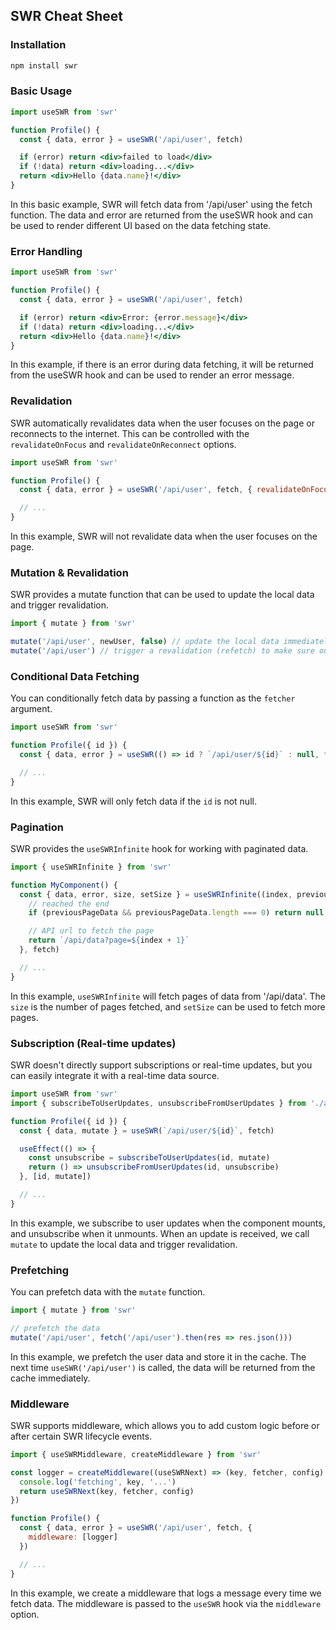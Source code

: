 ## SWR Cheat Sheet

### Installation

```bash
npm install swr
```

### Basic Usage

```jsx
import useSWR from 'swr'

function Profile() {
  const { data, error } = useSWR('/api/user', fetch)

  if (error) return <div>failed to load</div>
  if (!data) return <div>loading...</div>
  return <div>Hello {data.name}!</div>
}
```

In this basic example, SWR will fetch data from '/api/user' using the fetch function. The data and error are returned from the useSWR hook and can be used to render different UI based on the data fetching state.

### Error Handling

```jsx
import useSWR from 'swr'

function Profile() {
  const { data, error } = useSWR('/api/user', fetch)

  if (error) return <div>Error: {error.message}</div>
  if (!data) return <div>loading...</div>
  return <div>Hello {data.name}!</div>
}
```

In this example, if there is an error during data fetching, it will be returned from the useSWR hook and can be used to render an error message.

### Revalidation

SWR automatically revalidates data when the user focuses on the page or reconnects to the internet. This can be controlled with the `revalidateOnFocus` and `revalidateOnReconnect` options.

```jsx
import useSWR from 'swr'

function Profile() {
  const { data, error } = useSWR('/api/user', fetch, { revalidateOnFocus: false })

  // ...
}
```

In this example, SWR will not revalidate data when the user focuses on the page.

### Mutation & Revalidation

SWR provides a mutate function that can be used to update the local data and trigger revalidation.

```jsx
import { mutate } from 'swr'

mutate('/api/user', newUser, false) // update the local data immediately, but don't revalidate
mutate('/api/user') // trigger a revalidation (refetch) to make sure our local data is correct
```

### Conditional Data Fetching

You can conditionally fetch data by passing a function as the `fetcher` argument.

```jsx
import useSWR from 'swr'

function Profile({ id }) {
  const { data, error } = useSWR(() => id ? `/api/user/${id}` : null, fetch)

  // ...
}
```

In this example, SWR will only fetch data if the `id` is not null.

### Pagination

SWR provides the `useSWRInfinite` hook for working with paginated data.

```jsx
import { useSWRInfinite } from 'swr'

function MyComponent() {
  const { data, error, size, setSize } = useSWRInfinite((index, previousPageData) => {
    // reached the end
    if (previousPageData && previousPageData.length === 0) return null

    // API url to fetch the page
    return `/api/data?page=${index + 1}`
  }, fetch)

  // ...
}
```

In this example, `useSWRInfinite` will fetch pages of data from '/api/data'. The `size` is the number of pages fetched, and `setSize` can be used to fetch more pages.

### Subscription (Real-time updates)

SWR doesn't directly support subscriptions or real-time updates, but you can easily integrate it with a real-time data source.

```jsx
import useSWR from 'swr'
import { subscribeToUserUpdates, unsubscribeFromUserUpdates } from './api'

function Profile({ id }) {
  const { data, mutate } = useSWR(`/api/user/${id}`, fetch)

  useEffect(() => {
    const unsubscribe = subscribeToUserUpdates(id, mutate)
    return () => unsubscribeFromUserUpdates(id, unsubscribe)
  }, [id, mutate])

  // ...
}
```

In this example, we subscribe to user updates when the component mounts, and unsubscribe when it unmounts. When an update is received, we call `mutate` to update the local data and trigger revalidation.

### Prefetching

You can prefetch data with the `mutate` function.

```jsx
import { mutate } from 'swr'

// prefetch the data
mutate('/api/user', fetch('/api/user').then(res => res.json()))
```

In this example, we prefetch the user data and store it in the cache. The next time `useSWR('/api/user')` is called, the data will be returned from the cache immediately.

### Middleware

SWR supports middleware, which allows you to add custom logic before or after certain SWR lifecycle events.

```jsx
import { useSWRMiddleware, createMiddleware } from 'swr'

const logger = createMiddleware((useSWRNext) => (key, fetcher, config) => {
  console.log('fetching', key, '...')
  return useSWRNext(key, fetcher, config)
})

function Profile() {
  const { data, error } = useSWR('/api/user', fetch, {
    middleware: [logger]
  })

  // ...
}
```

In this example, we create a middleware that logs a message every time we fetch data. The middleware is passed to the `useSWR` hook via the `middleware` option.

